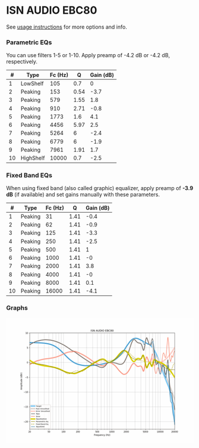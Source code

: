 # ISN AUDIO EBC80
See [usage instructions](https://github.com/jaakkopasanen/AutoEq#usage) for more options and info.

### Parametric EQs
You can use filters 1-5 or 1-10. Apply preamp of -4.2 dB or -4.2 dB, respectively.

|   # | Type      |   Fc (Hz) |    Q |   Gain (dB) |
|-----|-----------|-----------|------|-------------|
|   1 | LowShelf  |       105 | 0.7  |         0   |
|   2 | Peaking   |       153 | 0.54 |        -3.7 |
|   3 | Peaking   |       579 | 1.55 |         1.8 |
|   4 | Peaking   |       910 | 2.71 |        -0.8 |
|   5 | Peaking   |      1773 | 1.6  |         4.1 |
|   6 | Peaking   |      4456 | 5.97 |         2.5 |
|   7 | Peaking   |      5264 | 6    |        -2.4 |
|   8 | Peaking   |      6779 | 6    |        -1.9 |
|   9 | Peaking   |      7961 | 1.91 |         1.7 |
|  10 | HighShelf |     10000 | 0.7  |        -2.5 |

### Fixed Band EQs
When using fixed band (also called graphic) equalizer, apply preamp of **-3.9 dB** (if available) and set gains manually with these parameters.

|   # | Type    |   Fc (Hz) |    Q |   Gain (dB) |
|-----|---------|-----------|------|-------------|
|   1 | Peaking |        31 | 1.41 |        -0.4 |
|   2 | Peaking |        62 | 1.41 |        -0.9 |
|   3 | Peaking |       125 | 1.41 |        -3.3 |
|   4 | Peaking |       250 | 1.41 |        -2.5 |
|   5 | Peaking |       500 | 1.41 |         1   |
|   6 | Peaking |      1000 | 1.41 |        -0   |
|   7 | Peaking |      2000 | 1.41 |         3.8 |
|   8 | Peaking |      4000 | 1.41 |        -0   |
|   9 | Peaking |      8000 | 1.41 |         0.1 |
|  10 | Peaking |     16000 | 1.41 |        -4.1 |

### Graphs
![](./ISN%20AUDIO%20EBC80.png)
